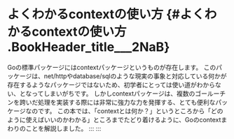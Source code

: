 # よくわかるcontextの使い方 {#よくわかるcontextの使い方 .BookHeader_title___2NaB}

Goの標準パッケージにはcontextパッケージというものが存在します。
このパッケージは、net/httpやdatabase/sqlのような現実の事象と対応している何かが存在するようなパッケージではないため、初学者にとっては使い道がわからない、となってしまいがちです。
しかしcontextパッケージは、複数のゴールーチンを跨いだ処理を実装する際には非常に強力な力を発揮する、とても便利なパッケージなのです。
この本では、「contextとは何か？」というところから「どのように使えばいいのかわかる」ところまでたどり着けるように、Goのcontextまわりのことを解説しました。
:::
:::

